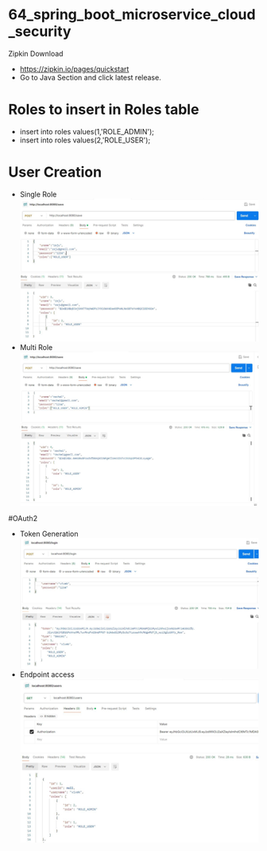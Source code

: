 # 64_spring_boot_microservice_cloud_security

Zipkin Download

- https://zipkin.io/pages/quickstart 
- Go to Java Section and click latest release.

# Roles to insert in Roles table

- insert into roles values(1,'ROLE_ADMIN');
- insert into roles values(2,'ROLE_USER');

# User Creation
- Single Role
![USER CREATE](https://github.com/HarshaPrimeTrainings/64_spring_boot_microservice_cloud_security/blob/main/usercreation.JPG)
- Multi Role
![USER CREATE ROLES](https://github.com/HarshaPrimeTrainings/64_spring_boot_microservice_cloud_security/blob/main/multirole.JPG)

#OAuth2 
- Token Generation
![TOKEN GENERATE](https://github.com/HarshaPrimeTrainings/64_spring_boot_microservice_cloud_security/blob/main/tokrngeneration.JPG)
- Endpoint access
![endpoint](https://github.com/HarshaPrimeTrainings/64_spring_boot_microservice_cloud_security/blob/main/endpointacces.JPG)